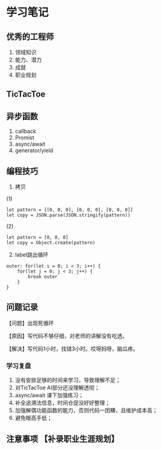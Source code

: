 
# 学习笔记


## 优秀的工程师

1. 领域知识
2. 能力、潜力
3. 成就
4. 职业规划


## TicTacToe


## 异步函数

1. callback
2. Promist
3. async/await
4. generator/yield

## 编程技巧
 
1. 拷贝

(1)
```
let pattern = [[0, 0, 0], [0, 0, 0], [0, 0, 0]]
let copy = JSON.parse(JSON.stringify(pattern))
```


(2)
```
let pattern = [0, 0, 0]
let copy = Object.create(pattern)
```

2. label跳出循环

```
outer: for(let i = 0; i < 3; i++) {
    for(let j = 0; j < 3; j++) {
        break outer
    }
}
```

## 问题记录
【问题】出现死循环

【原因】写代码不够仔细，对老师的讲解没有吃透。

【解决】写代码1小时，找错3小时。哎呀妈呀，脑瓜疼。


### 学习复盘
1. 没有安排足够的时间来学习，导致理解不足；
2. 对TicTacToe AI部分还没理解透彻；
3. async/await 课下加强练习；
4. 补全追溯法信息，时间仓促没好好整理；
5. 加强解偶功能函数的能力，否则代码一团糟，且维护成本高；
6. 避免眼高手低；

## 注意事项 【补录职业生涯规划】
